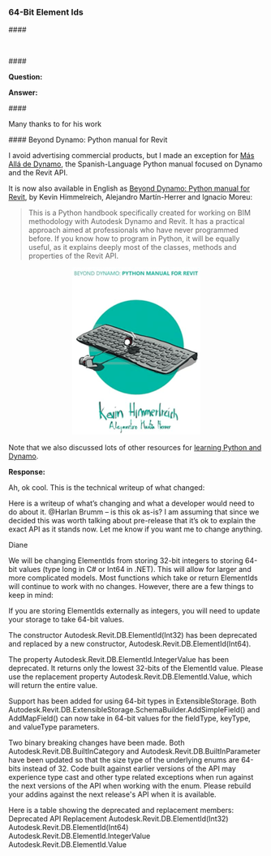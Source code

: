 <head>
<meta http-equiv="Content-Type" content="text/html; charset=utf-8">
<link rel="stylesheet" type="text/css" href="bc.css">
<script src="https://cdn.rawgit.com/google/code-prettify/master/loader/run_prettify.js" type="text/javascript"></script>
</head>

<!---


twitter:

 with the #RevitAPI @AutodeskForge @AutodeskRevit #bim #DynamoBim #ForgeDevCon 

&ndash; 
...

linkedin:

#bim #DynamoBim #ForgeDevCon #Revit #API #IFC #SDK #AI #VisualStudio #Autodesk #AEC #adsk

the [Revit API discussion forum](http://forums.autodesk.com/t5/revit-api-forum/bd-p/160) thread

<center>
<img src="img/" alt="" title="" width="600" height=""/>
<p style="font-size: 80%; font-style:italic"></p>
</center>

<pre class="code">
</pre>

-->

### 64-Bit Element Ids



####<a name="2"></a> 

<center>
<img src="img/.png" alt="" title="" width="100"/>  <!--  -->
</center>

####<a name="3"></a> 

**Question:** 

**Answer:** 

####<a name="4"></a> 


Many thanks to  for his work


####<a name="5"></a> Beyond Dynamo: Python manual for Revit

I avoid advertising commercial products, but I made an exception
for [Más Allá de Dynamo](https://thebuildingcoder.typepad.com/blog/2020/12/dynamo-book-and-texture-bitmap-uv-coordinates.html#3),
the Spanish-Language Python manual focused on Dynamo and the Revit API.

It is now also available in English
as [Beyond Dynamo: Python manual for Revit](https://www.amazon.com/dp/B0BMSV6YXD),
by Kevin Himmelreich, Alejandro Martín-Herrer and Ignacio Moreu:

> This is a Python handbook specifically created for working on BIM methodology with Autodesk Dynamo and Revit.
It has a practical approach aimed at professionals who have never programmed before.
If you know how to program in Python, it will be equally useful, as it explains deeply most of the classes, methods and properties of the Revit API.

<center>
<img src="img/beyond_dynamo_en.png" alt="" title="" width="252"/>  <!-- 252 × 330 -->
</center>

Note that we also discussed lots of other resources
for [learning Python and Dynamo](https://thebuildingcoder.typepad.com/blog/2021/02/addin-file-learning-python-and-ifcjs.html#3).



**Response:** 





Ah, ok cool. This is the technical writeup of what changed: 

Here is a writeup of what’s changing and what a developer would need to do about it. @Harlan Brumm – is this ok as-is? I am assuming that since we decided this was worth talking about pre-release that it’s ok to explain the exact API as it stands now. Let me know if you want me to change anything.
 
Diane

We will be changing ElementIds from storing 32-bit integers to storing 64-bit values (type long in C# or Int64 in .NET). This will allow for larger and more complicated models. Most functions which take or return ElementIds will continue to work with no changes. However, there are a few things to keep in mind:
 
If you are storing ElementIds externally as integers, you will need to update your storage to take 64-bit values.
 
The constructor Autodesk.Revit.DB.ElementId(Int32) has been deprecated and replaced by a new constructor, Autodesk.Revit.DB.ElementId(Int64).
                                                                                                                                                                       
The property Autodesk.Revit.DB.ElementId.IntegerValue has been deprecated. It returns only the lowest 32-bits of the ElementId value. Please use the replacement property Autodesk.Revit.DB.ElementId.Value, which will return the entire value.
 
Support has been added for using 64-bit types in ExtensibleStorage. Both Autodesk.Revit.DB.ExtensibleStorage.SchemaBuilder.AddSimpleField() and AddMapField() can now take in 64-bit values for the fieldType, keyType, and valueType parameters.
 
Two binary breaking changes have been made. Both Autodesk.Revit.DB.BuiltInCategory and Autodesk.Revit.DB.BuiltInParameter have been updated so that the size type of the underlying enums are 64-bits instead of 32. Code built against earlier versions of the API may experience type cast and other type related exceptions when run against the next versions of the API when working with the enum. Please rebuild your addins against the next release's API when it is available.
 
Here is a table showing the deprecated and replacement members:
Deprecated API
Replacement
Autodesk.Revit.DB.ElementId(Int32)
Autodesk.Revit.DB.ElementId(Int64)
Autodesk.Revit.DB.ElementId.IntegerValue
Autodesk.Revit.DB.ElementId.Value
 
 